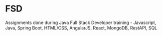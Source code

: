 # FSD
Assignments done during Java Full Stack Developer training - Javascript, Java, Spring Boot, HTML/CSS, AngularJS, React, MongoDB, RestAPI, SQL
